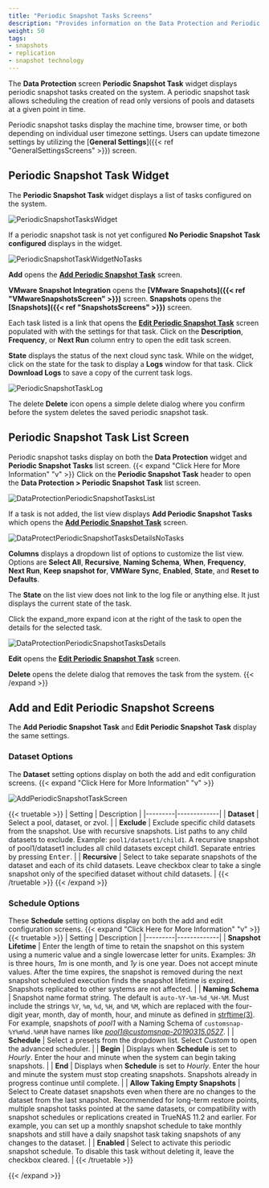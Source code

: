```yaml
---
title: "Periodic Snapshot Tasks Screens"
description: "Provides information on the Data Protection and Periodic Snapshot Task screens and settings."
weight: 50
tags:
- snapshots
- replication
- snapshot technology
---
```


The **Data Protection** screen **Periodic Snapshot Task** widget displays periodic snapshot tasks created on the system. 
A periodic snapshot task allows scheduling the creation of read only versions of pools and datasets at a given point in time.

Periodic snapshot tasks display the machine time, browser time, or both depending on individual user timezone settings. Users can update timezone settings by utilizing the [**General Settings**]({{< ref "GeneralSettingsScreens" >}}) screen.

## Periodic Snapshot Task Widget

The **Periodic Snapshot Task** widget displays a list of tasks configured on the system.

![PeriodicSnapshotTasksWidget](/images/SCALE/DataProtection/PeriodicSnapshotTasksWidget.png "Periodic Snapshot Task Widget") 

If a periodic snapshot task is not yet configured **No Periodic Snapshot Task configured** displays in the widget.

![PeriodicSnapshotTaskWidgetNoTasks](/images/SCALE/DataProtection/PeriodicSnapshotTaskWidgetNoTasks.png "No Periodic Snapshot Tasks")

**Add** opens the **[Add Periodic Snapshot Task](#add-and-edit-periodic-snapshot-screens)** screen. 

**VMware Snapshot Integration** opens the **[VMware Snapshots]({{< ref "VMwareSnapshotsScreen" >}})** screen. 
**Snapshots** opens the **[Snapshots]({{< ref "SnapshotsScreens" >}})** screen.

Each task listed is a link that opens the **[Edit Periodic Snapshot Task](#add-and-edit-periodic-snapshot-screens)** screen populated with with the settings for that task. Click on the **Description**, **Frequency**, or **Next Run** column entry to open the edit task screen.

**State** displays the status of the next cloud sync task. While on the widget, click on the state for the task to display a **Logs** window for that task. Click **Download Logs** to save a copy of the current task logs.

![PeriodicSnapshotTaskLog](/images/SCALE/DataProtection/PeriodicSnapshotTaskLog.png "Periodic Snapshot Task State Log")

The <span class="material-icons">delete</span> **Delete** icon opens a simple delete dialog where you confirm before the system deletes the saved periodic snapshot task.

## Periodic Snapshot Task List Screen
Periodic snapshot tasks display on both the **Data Protection** widget and **Periodic Snapshot Tasks** list screen.
{{< expand "Click Here for More Information" "v" >}}
Click on the **Periodic Snapshot Task** header to open the **Data Protection > Periodic Snapshot Task** list screen.

![DataProtectionPeriodicSnapshotTasksList](/images/SCALE/DataProtection/DataProtectionPeriodicSnapshotTasksList.png "Periodic Snapshot Task List")

If a task is not added, the list view displays **Add Periodic Snapshot Tasks** which opens the **[Add Periodic Snapshot Task](#add-and-edit-periodic-snapshot-screens)** screen. 

![DataProtectPeriodicSnapshotTasksDetailsNoTasks](/images/SCALE/DataProtection/DataProtectPeriodicSnapshotTasksDetailsNoTasks.png "Periodic Snapshot Task No Tasks")

**Columns** displays a dropdown list of options to customize the list view. Options are **Select All**, **Recursive**, **Naming Schema**, **When**, **Frequency**, **Next Run**, **Keep snapshot for**, **VMWare Sync**, **Enabled**, **State**, and **Reset to Defaults**.

The **State** on the list view does not link to the log file or anything else. It just displays the current state of the task.

Click the <span class="material-icons">expand_more</span> expand icon at the right of the task to open the details for the selected task.

![DataProtectionPeriodicSnapshotTasksDetails](/images/SCALE/DataProtection/DataProtectionPeriodicSnapshotTasksDetails.png "Periodic Snapshot Task Details")

**Edit** opens the **[Edit Periodic Snapshot Task](#add-and-edit-periodic-snapshot-screens)** screen.

**Delete** opens the delete dialog that removes the task from the system. 
{{< /expand >}}
## Add and Edit Periodic Snapshot Screens

The **Add Periodic Snapshot Task** and **Edit Periodic Snapshot Task** display the same settings.

### Dataset Options
The **Dataset** setting options display on both the add and edit configuration screens.
{{< expand "Click Here for More Information" "v" >}}

![AddPeriodicSnapshotTaskScreen](/images/SCALE/DataProtection/AddPeriodicSnapshotTaskScreen.png "Add Periodic Snapshot Task")

{{< truetable >}}
| Setting | Description |
|---------|-------------|
| **Dataset** | Select a pool, dataset, or zvol. |
| **Exclude** | Exclude specific child datasets from the snapshot. Use with recursive snapshots. List paths to any child datasets to exclude. Example: `pool1/dataset1/child1`. A recursive snapshot of pool1/dataset1 includes all child datasets except child1. Separate entries by pressing <kbd>Enter</kbd>. |
| **Recursive** | Select to take separate snapshots of the dataset and each of its child datasets. Leave checkbox clear to take a single snapshot only of the specified dataset without child datasets. |
{{< /truetable >}}
{{< /expand >}}
### Schedule Options
These **Schedule** setting options display on both the add and edit configuration screens.
{{< expand "Click Here for More Information" "v" >}}
{{< truetable >}}
| Setting | Description |
|---------|-------------|
| **Snapshot Lifetime** | Enter the length of time to retain the snapshot on this system using a numeric value and a single lowercase letter for units. Examples: *3h* is three hours, *1m* is one month, and *1y* is one year. Does not accept minute values. After the time expires, the snapshot is removed during the next snapshot scheduled execution finds the snapshot lifetime is expired. Snapshots replicated to other systems are not affected. |
| **Naming Schema** | Snapshot name format string. The default is `auto-%Y-%m-%d_%H-%M`. Must include the strings `%Y`, `%m`, `%d`, `%H`, and `%M`, which are replaced with the four-digit year, month, day of month, hour, and minute as defined in [strftime(3)](https://man7.org/linux/man-pages/man3/strftime.3.htmle). For example, snapshots of *pool1* with a Naming Schema of `customsnap-%Y%m%d.%H%M` have names like *pool1@customsnap-20190315.0527*. |
| **Schedule** | Select a presets from the dropdown list. Select *Custom* to open the advanced scheduler. |
| **Begin** | Displays when **Schedule** is set to *Hourly*. Enter the hour and minute when the system can begin taking snapshots. |
| **End** | Displays when **Schedule** is set to *Hourly*. Enter the hour and minute the system must stop creating snapshots. Snapshots already in progress continue until complete. |
| **Allow Taking Empty Snapshots** | Select to Create dataset snapshots even when there are no changes to the dataset from the last snapshot. Recommended for long-term restore points, multiple snapshot tasks pointed at the same datasets, or compatibility with snapshot schedules or replications created in TrueNAS 11.2 and earlier.  For example, you can set up a monthly snapshot schedule to take monthly snapshots and still have a daily snapshot task taking  snapshots of any changes to the dataset. |
| **Enabled** | Select to activate this periodic snapshot schedule. To disable this task without deleting it, leave the checkbox cleared. |
{{< /truetable >}}

{{< /expand >}}

